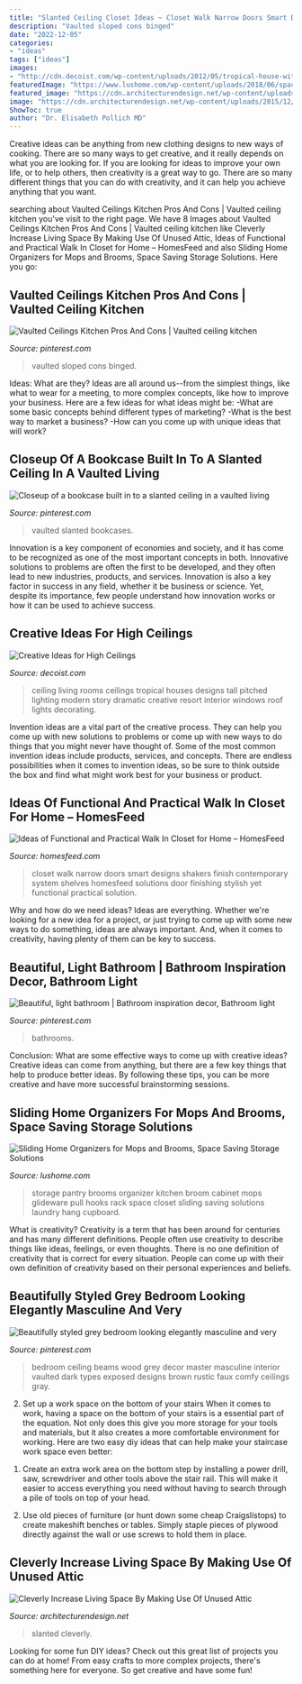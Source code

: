 ```yaml
---
title: "Slanted Ceiling Closet Ideas ~ Closet Walk Narrow Doors Smart Designs Shakers Finish Contemporary System Shelves Homesfeed Solutions Door Finishing Stylish Yet Functional Practical Solution"
description: "Vaulted sloped cons binged"
date: "2022-12-05"
categories:
- "ideas"
tags: ["ideas"]
images:
- "http://cdn.decoist.com/wp-content/uploads/2012/05/tropical-house-with-large-living-room-and-high-ceilings.jpg"
featuredImage: "https://www.lushome.com/wp-content/uploads/2018/06/space-saving-broom-storage-solutions-6.jpg"
featured_image: "https://cdn.architecturendesign.net/wp-content/uploads/2015/12/AD-Attic-Living-Space-Design-13.jpeg"
image: "https://cdn.architecturendesign.net/wp-content/uploads/2015/12/AD-Attic-Living-Space-Design-13.jpeg"
ShowToc: true
author: "Dr. Elisabeth Pollich MD"
---
```



Creative ideas can be anything from new clothing designs to new ways of cooking. There are so many ways to get creative, and it really depends on what you are looking for. If you are looking for ideas to improve your own life, or to help others, then creativity is a great way to go. There are so many different things that you can do with creativity, and it can help you achieve anything that you want.

	

		
searching about Vaulted Ceilings Kitchen Pros And Cons | Vaulted ceiling kitchen you've visit to the right page. We have 8 Images about Vaulted Ceilings Kitchen Pros And Cons | Vaulted ceiling kitchen like Cleverly Increase Living Space By Making Use Of Unused Attic, Ideas of Functional and Practical Walk In Closet for Home – HomesFeed and also Sliding Home Organizers for Mops and Brooms, Space Saving Storage Solutions. Here you go:
		
    
## Vaulted Ceilings Kitchen Pros And Cons | Vaulted Ceiling Kitchen

<img loading=lazy src="https://i.pinimg.com/736x/79/1b/57/791b57d44056254cd323ad5ddac082ec.jpg" onerror="this.onerror=null;this.src='https://tse1.mm.bing.net/th?id=OIP.NIoGtaI96VKSAdI-ctKtjQHaMd&amp;pid=15.1';" alt="Vaulted Ceilings Kitchen Pros And Cons | Vaulted ceiling kitchen">

_Source: pinterest.com_

>vaulted sloped cons binged. 

	

Ideas: What are they?
Ideas are all around us--from the simplest things, like what to wear for a meeting, to more complex concepts, like how to improve your business. Here are a few ideas for what ideas might be: 
-What are some basic concepts behind different types of marketing? 
-What is the best way to market a business? 
-How can you come up with unique ideas that will work?

    
## Closeup Of A Bookcase Built In To A Slanted Ceiling In A Vaulted Living

<img loading=lazy src="https://i.pinimg.com/736x/41/d0/79/41d07915635d6016e566bc501fd1b857.jpg" onerror="this.onerror=null;this.src='https://tse1.mm.bing.net/th?id=OIP.UqETppLWcFCiL8al01Qa4QHaJ4&amp;pid=15.1';" alt="Closeup of a bookcase built in to a slanted ceiling in a vaulted living">

_Source: pinterest.com_

>vaulted slanted bookcases. 

	

Innovation is a key component of economies and society, and it has come to be recognized as one of the most important concepts in both. Innovative solutions to problems are often the first to be developed, and they often lead to new industries, products, and services. Innovation is also a key factor in success in any field, whether it be business or science. Yet, despite its importance, few people understand how innovation works or how it can be used to achieve success.

    
## Creative Ideas For High Ceilings

<img loading=lazy src="http://cdn.decoist.com/wp-content/uploads/2012/05/tropical-house-with-large-living-room-and-high-ceilings.jpg" onerror="this.onerror=null;this.src='https://tse3.mm.bing.net/th?id=OIP.HLxN9vnqp8FmFrlgqj-M_AHaJx&amp;pid=15.1';" alt="Creative Ideas for High Ceilings">

_Source: decoist.com_

>ceiling living rooms ceilings tropical houses designs tall pitched lighting modern story dramatic creative resort interior windows roof lights decorating. 

	

Invention ideas are a vital part of the creative process. They can help you come up with new solutions to problems or come up with new ways to do things that you might never have thought of. Some of the most common invention ideas include products, services, and concepts. There are endless possibilities when it comes to invention ideas, so be sure to think outside the box and find what might work best for your business or product.

    
## Ideas Of Functional And Practical Walk In Closet For Home – HomesFeed

<img loading=lazy src="http://homesfeed.com/wp-content/uploads/2017/02/narrow-yet-stylish-walk-in-closet-with-white-finishing-and-closet-system.jpg" onerror="this.onerror=null;this.src='https://tse1.mm.bing.net/th?id=OIP.kxce9pVQB_tNviIoqK01rQHaJ4&amp;pid=15.1';" alt="Ideas of Functional and Practical Walk In Closet for Home – HomesFeed">

_Source: homesfeed.com_

>closet walk narrow doors smart designs shakers finish contemporary system shelves homesfeed solutions door finishing stylish yet functional practical solution. 

	

Why and how do we need ideas?
Ideas are everything. Whether we're looking for a new idea for a project, or just trying to come up with some new ways to do something, ideas are always important. And, when it comes to creativity, having plenty of them can be key to success.

    
## Beautiful, Light Bathroom | Bathroom Inspiration Decor, Bathroom Light

<img loading=lazy src="https://i.pinimg.com/736x/fc/60/30/fc6030ff75d73eddf50277dd5a175fff.jpg" onerror="this.onerror=null;this.src='https://tse3.mm.bing.net/th?id=OIP.8zphOGrQtZpglr5WYszV9gHaLH&amp;pid=15.1';" alt="Beautiful, light bathroom | Bathroom inspiration decor, Bathroom light">

_Source: pinterest.com_

>bathrooms. 

	

Conclusion: What are some effective ways to come up with creative ideas?
Creative ideas can come from anything, but there are a few key things that help to produce better ideas. By following these tips, you can be more creative and have more successful brainstorming sessions.

    
## Sliding Home Organizers For Mops And Brooms, Space Saving Storage Solutions

<img loading=lazy src="https://www.lushome.com/wp-content/uploads/2018/06/space-saving-broom-storage-solutions-6.jpg" onerror="this.onerror=null;this.src='https://tse1.mm.bing.net/th?id=OIP.g5jqEEgNRFbi_wHRPuhU0gAAAA&amp;pid=15.1';" alt="Sliding Home Organizers for Mops and Brooms, Space Saving Storage Solutions">

_Source: lushome.com_

>storage pantry brooms organizer kitchen broom cabinet mops glideware pull hooks rack space closet sliding saving solutions laundry hang cupboard. 

	

What is creativity?
Creativity is a term that has been around for centuries and has many different definitions. People often use creativity to describe things like ideas, feelings, or even thoughts. There is no one definition of creativity that is correct for every situation. People can come up with their own definition of creativity based on their personal experiences and beliefs.

    
## Beautifully Styled Grey Bedroom Looking Elegantly Masculine And Very

<img loading=lazy src="https://i.pinimg.com/736x/e8/57/c2/e857c21cd12afb84343e7da1d866e5bd--faux-wood-beams-vaulted-vaulted-ceilings-with-beams.jpg?b=t" onerror="this.onerror=null;this.src='https://tse1.mm.bing.net/th?id=OIP.tshWi6GhGdIGsm4vYWPuPgHaLI&amp;pid=15.1';" alt="Beautifully styled grey bedroom looking elegantly masculine and very">

_Source: pinterest.com_

>bedroom ceiling beams wood grey decor master masculine interior vaulted dark types exposed designs brown rustic faux comfy ceilings gray. 

	

2) Set up a work space on the bottom of your stairs
When it comes to work, having a space on the bottom of your stairs is a essential part of the equation. Not only does this give you more storage for your tools and materials, but it also creates a more comfortable environment for working. Here are two easy diy ideas that can help make your staircase work space even better:
1. Create an extra work area on the bottom step by installing a power drill, saw, screwdriver and other tools above the stair rail. This will make it easier to access everything you need without having to search through a pile of tools on top of your head.

2. Use old pieces of furniture (or hunt down some cheap Craigslistops) to create makeshift benches or tables. Simply staple pieces of plywood directly against the wall or use screws to hold them in place.

    
## Cleverly Increase Living Space By Making Use Of Unused Attic

<img loading=lazy src="https://cdn.architecturendesign.net/wp-content/uploads/2015/12/AD-Attic-Living-Space-Design-13.jpeg" onerror="this.onerror=null;this.src='https://tse3.mm.bing.net/th?id=OIP.ag3jeOpytdGtbUyAebuRpQHaE7&amp;pid=15.1';" alt="Cleverly Increase Living Space By Making Use Of Unused Attic">

_Source: architecturendesign.net_

>slanted cleverly. 

	

Looking for some fun DIY ideas? Check out this great list of projects you can do at home! From easy crafts to more complex projects, there's something here for everyone. So get creative and have some fun!


